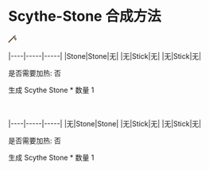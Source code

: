 # Scythe-Stone 合成方法

![Icon](956a9fe84bb31224db4a836c2c647feb.png)

|----|-----|-----|
|Stone|Stone|无|
|无|Stick|无|
|无|Stick|无|

是否需要加热: 否

生成 Scythe Stone \* 数量 1
<br/> <br/> <br/> 

|----|-----|-----|
|无|Stone|Stone|
|无|Stick|无|
|无|Stick|无|

是否需要加热: 否

生成 Scythe Stone \* 数量 1
<br/> <br/> <br/> 

